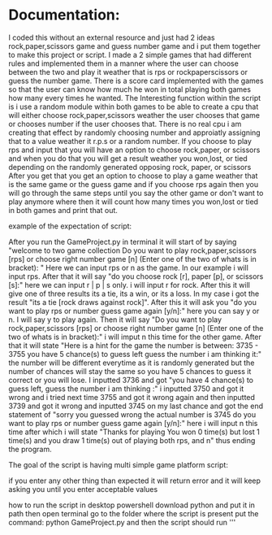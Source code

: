 # Documentation:
I coded this without an external resource and just had 2 ideas rock,paper,scissors game and guess number game and i put them together to make this project or script.
I made a 2 simple games that had different rules and implemented them in a manner where the user can choose between the two and play it weather that is rps or rockpaperscissors or guess the number game. There is a score card implemented with the games
so that the user can know how much he won in total playing both games how many every times he wanted.
The Interesting function within the script is i use a random module within both games to be able to create a cpu that will either choose rock,paper,scissors weather the user chooses that game or chooses number
if the user chooses that. There is no real cpu i am creating that effect by randomly choosing number and approiatly assigning that to a value weather it r.p.s or a random number.
If you choose to play rps and input that you will have an option to choose rock,paper, or scissors and when you do that you will get a result weather you won,lost, or tied depending on the randomly generated opposing rock, paper, or scissors
After you get that you get an option to choose to play a game weather that is the same game or the guess game and if you choose rps again then you will go through the same steps until you say the other game or don't want to play anymore where then it will count
how many times you won,lost or tied in both games and print that out.

example of the expectation of script:

After you run the GameProject.py in terminal it will start of by saying "welcome to two game collection
Do you want to play rock,paper,scissors [rps] or choose right number game [n] (Enter one of the two of whats is in bracket):
"
Here we can input rps or n as the game. In our example i will input rps. After that it will say 
"do you choose rock [r], paper [p], or scissors [s]:" here we can input r | p | s only. i will input
r for rock. After this it will give one of three results its a tie, its a win, or its a loss. In my case
i got the result "its a tie  [rock draws against rock]". After this it will ask you "do you want to play rps or number guess game again [y/n]:"
here you can say y or n. I will say y to play again. Then it will say "Do you want to play rock,paper,scissors [rps] or choose right number game [n] (Enter one of the two of whats is in bracket):"
i will imput n this time for the other game. After that it will state "Here is a hint for the game the number is between:  3735 - 3755
you have 5  chance(s) to guess left
guess the number i am thinking it:" the number will be different everytime as it is randomly generated but the number 
of chances will stay the same so you have 5 chances to guess it correct or you will lose. I inputted 3736 and got "you have 4  chance(s) to guess left, guess the number i am thinking :" i inputted 3750 and got it wrong and i tried next time
3755 and got it wrong again and then inputted 3739 and got it wrong and inputted 3745 on my last chance and got the end statement of 
"sorry you guessed wrong the actual number is  3745
do you want to play rps or number guess game again [y/n]:" here i will input n this time after which i will
state "Thanks for playing
You won  0 time(s) but lost  1 time(s) and you draw  1  time(s) out of playing both rps, and n" thus ending the program. 


The goal of the script is having multi simple game platform script:


if you enter any other thing than expected it will return error and it will keep asking you until you enter acceptable values

how to run the script in desktop powershell
download python and put it in path
then open terminal
go to the folder where the script is present
put the command: python GameProject.py
and then the script should run
'''
